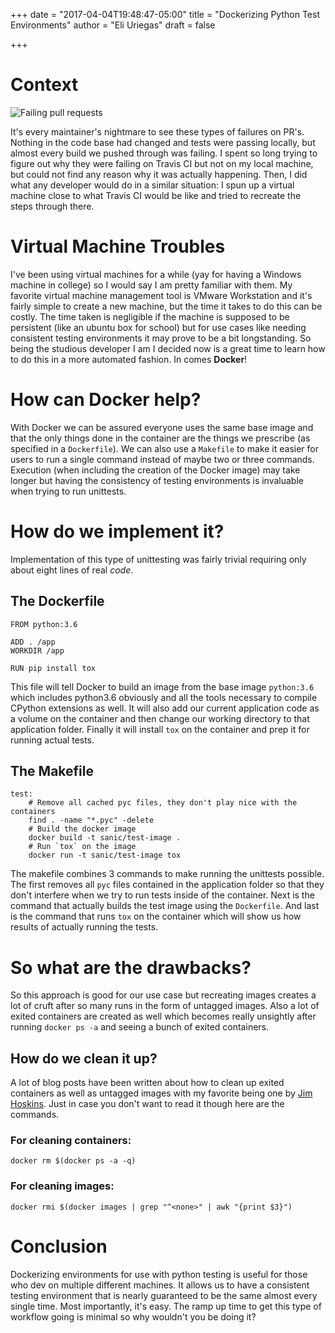 +++
date = "2017-04-04T19:48:47-05:00"
title = "Dockerizing Python Test Environments"
author = "Eli Uriegas"
draft = false

+++

# Context

![Failing pull requests](/img/failing_pull_requests.png)

It's every maintainer's nightmare to see these types of failures on PR's.
Nothing in the code base had changed and tests were passing locally, but almost
every build we pushed through was failing. I spent so long trying to figure
out why they were failing on Travis CI but not on my local machine, but could not
find any reason why it was actually happening. Then, I did what any developer would
do in a similar situation: I spun up a virtual machine close to what Travis CI
would be like and tried to recreate the steps through there.

# Virtual Machine Troubles

I've been using virtual machines for a while (yay for having a Windows machine in
college) so I would say I am pretty familiar with them. My favorite virtual machine
management tool is VMware Workstation and it's fairly simple to create a new machine, but
the time it takes to do this can be costly. The time taken is negligible if the machine
is supposed to be persistent (like an ubuntu box for school) but for use cases like needing
consistent testing environments it may prove to be a bit longstanding. So being
the studious developer I am I decided now is a great time to learn how to do this in a
more automated fashion. In comes **Docker**!

# How can Docker help?

With Docker we can be assured everyone uses the same base image and that the only
things done in the container are the things we prescribe (as specified in a `Dockerfile`).
We can also use a `Makefile` to make it easier for users to run a single command instead
of maybe two or three commands. Execution (when including the creation of the Docker image)
may take longer but having the consistency of testing environments is invaluable when
trying to run unittests.

# How do we implement it?

Implementation of this type of unittesting was fairly trivial requiring only about eight
lines of real *code*.

## The Dockerfile
```
FROM python:3.6

ADD . /app
WORKDIR /app

RUN pip install tox
```

This file will tell Docker to build an image from the base image `python:3.6` which includes
python3.6 obviously and all the tools necessary to compile CPython extensions as well. It will
also add our current application code as a volume on the container and then change our working
directory to that application folder. Finally it will install `tox` on the container and prep
it for running actual tests.

## The Makefile
```make
test:
    # Remove all cached pyc files, they don't play nice with the containers
    find . -name "*.pyc" -delete
    # Build the docker image
    docker build -t sanic/test-image .
    # Run `tox` on the image
    docker run -t sanic/test-image tox
```

The makefile combines 3 commands to make running the unittests possible. The first removes
all `pyc` files contained in the application folder so that they don't interfere when we try
to run tests inside of the container. Next is the command that actually builds the test
image using the `Dockerfile`. And last is the command that runs `tox` on the container
which will show us how results of actually running the tests.

# So what are the drawbacks?
So this approach is good for our use case but recreating images creates a lot of cruft
after so many runs in the form of untagged images. Also a lot of exited containers are
created as well which becomes really unsightly after running `docker ps -a` and
seeing a bunch of exited containers.

## How do we clean it up?
A lot of blog posts have been written about how to clean up exited containers as well as
untagged images with my favorite being one by
[Jim Hoskins](http://jimhoskins.com/2013/07/27/remove-untagged-docker-images.html). Just in
case you don't want to read it though here are the commands.

### For cleaning containers:
```shell
docker rm $(docker ps -a -q)
```

### For cleaning images:
```shell
docker rmi $(docker images | grep "^<none>" | awk "{print $3}")
```

# Conclusion
Dockerizing environments for use with python testing is useful for those who dev on multiple different
machines. It allows us to have a consistent testing environment that is nearly guaranteed to be the
same almost every single time. Most importantly, it's easy. The ramp up time to get this type of
workflow going is minimal so why wouldn't you be doing it?
